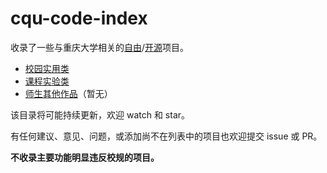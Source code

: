 # cqu-code-index

收录了一些与重庆大学相关的[自由](https://www.gnu.org/philosophy/free-sw.html)/[开源](https://opensource.org/osd)项目。

- [校园实用类](campus.md)
- [课程实验类](experiments.md)
- [师生其他作品](works.md)（暂无）

该目录将可能持续更新，欢迎 watch 和 star。

有任何建议、意见、问题，或添加尚不在列表中的项目也欢迎提交 issue 或 PR。

**不收录主要功能明显违反校规的项目。**

